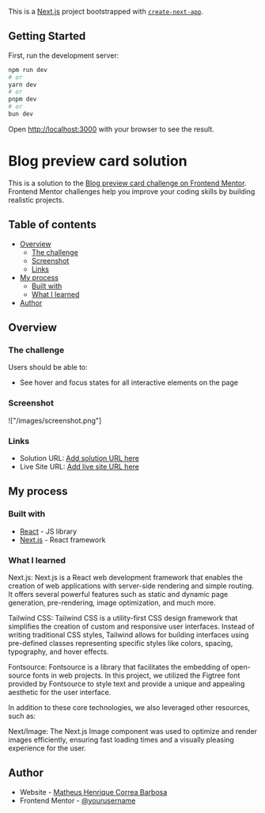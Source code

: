 This is a [Next.js](https://nextjs.org/) project bootstrapped with [`create-next-app`](https://github.com/vercel/next.js/tree/canary/packages/create-next-app).

## Getting Started

First, run the development server:

```bash
npm run dev
# or
yarn dev
# or
pnpm dev
# or
bun dev
```

Open [http://localhost:3000](http://localhost:3000) with your browser to see the result.

# Blog preview card solution

This is a solution to the [Blog preview card challenge on Frontend Mentor](https://www.frontendmentor.io/challenges/blog-preview-card-ckPaj01IcS). Frontend Mentor challenges help you improve your coding skills by building realistic projects. 

## Table of contents

- [Overview](#overview)
  - [The challenge](#the-challenge)
  - [Screenshot](#screenshot)
  - [Links](#links)
- [My process](#my-process)
  - [Built with](#built-with)
  - [What I learned](#what-i-learned)
- [Author](#author)




## Overview

### The challenge

Users should be able to:

- See hover and focus states for all interactive elements on the page

### Screenshot

!["/images/screenshot.png"]

### Links

- Solution URL: [Add solution URL here](https://github.com/matheusbarb/Preview-Card-NextJs)
- Live Site URL: [Add live site URL here](https://preview-card-next-js.vercel.app)

## My process

### Built with

- [React](https://reactjs.org/) - JS library
- [Next.js](https://nextjs.org/) - React framework

### What I learned

Next.js: Next.js is a React web development framework that enables the creation of web applications with server-side rendering and simple routing. It offers several powerful features such as static and dynamic page generation, pre-rendering, image optimization, and much more.

Tailwind CSS: Tailwind CSS is a utility-first CSS design framework that simplifies the creation of custom and responsive user interfaces. Instead of writing traditional CSS styles, Tailwind allows for building interfaces using pre-defined classes representing specific styles like colors, spacing, typography, and hover effects.

Fontsource: Fontsource is a library that facilitates the embedding of open-source fonts in web projects. In this project, we utilized the Figtree font provided by Fontsource to style text and provide a unique and appealing aesthetic for the user interface.

In addition to these core technologies, we also leveraged other resources, such as:

Next/Image: The Next.js Image component was used to optimize and render images efficiently, ensuring fast loading times and a visually pleasing experience for the user.


## Author

- Website - [Matheus Henrique Correa Barbosa](https://github.com/matheusbarb)
- Frontend Mentor - [@yourusername](https://www.frontendmentor.io/profile/matheusbarb)

